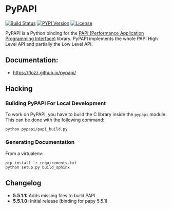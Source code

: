 # PyPAPI

[![Build Status](https://travis-ci.org/flozz/pypapi.svg?branch=master)](https://travis-ci.org/flozz/pypapi)
[![PYPI Version](https://img.shields.io/pypi/v/python_papi.svg)](https://pypi.python.org/pypi/python_papi)
[![License](https://img.shields.io/pypi/l/python_papi.svg)](https://flozz.github.io/pypapi/licenses.html)

PyPAPI is a Python binding for the [PAPI (Performance Application Programming
Interface)][libpapi] library. PyPAPI implements the whole PAPI High Level API
and partially the Low Level API.


## Documentation:

* https://flozz.github.io/pypapi/


## Hacking

### Building PyPAPI For Local Development

To work on PyPAPI, you have to build the C library inside the `pypapi` module.
This can be done with the following command:

    python pypapi/papi_build.py

### Generating Documentation

From a virtualenv:

    pip install -r requirements.txt
    python setup.py build_sphinx


[libpapi]: http://icl.cs.utk.edu/papi/index.html


## Changelog

* **5.5.1.1:** Adds missing files to build PAPI
* **5.5.1.0:** Initial release (binding for papy 5.5.1)
